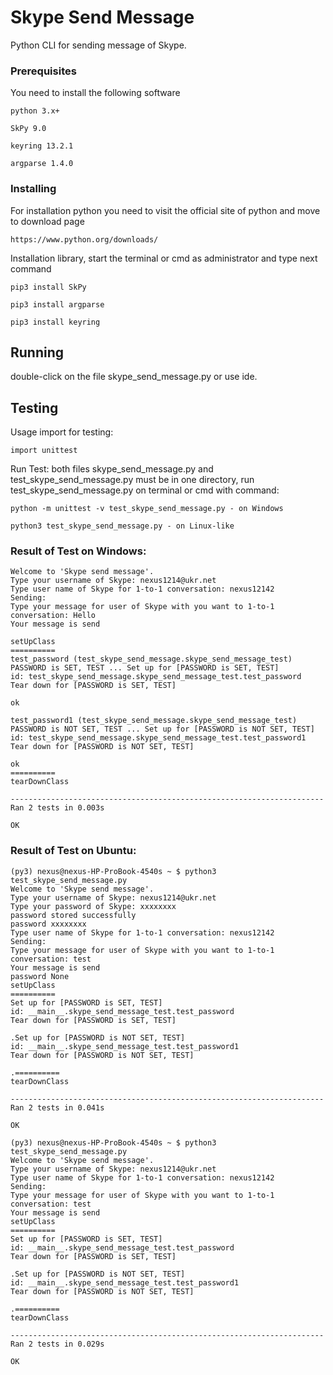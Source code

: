 # Skype Send Message

Python CLI for sending message of Skype. 

### Prerequisites

You need to install the following software 

```
python 3.x+
```
```
SkPy 9.0
```
```
keyring 13.2.1 
```
```
argparse 1.4.0
```

### Installing

For installation python you need to visit the official site of python and move to download page

```
https://www.python.org/downloads/
```

Installation library, start the terminal or cmd as administrator and type next command

```
pip3 install SkPy
```

```
pip3 install argparse
```

```
pip3 install keyring

```

## Running 

double-click on the file skype_send_message.py or use ide.

## Testing

Usage import for testing:

```
import unittest
```
Run Test: both files skype_send_message.py and test_skype_send_message.py must be in one directory, run test_skype_send_message.py on terminal or cmd with command:

```
python -m unittest -v test_skype_send_message.py - on Windows

python3 test_skype_send_message.py - on Linux-like 
```

### Result of Test on Windows:

```
Welcome to 'Skype send message'.
Type your username of Skype: nexus1214@ukr.net
Type user name of Skype for 1-to-1 conversation: nexus12142
Sending:
Type your message for user of Skype with you want to 1-to-1 conversation: Hello
Your message is send

setUpClass
==========
test_password (test_skype_send_message.skype_send_message_test)
PASSWORD is SET, TEST ... Set up for [PASSWORD is SET, TEST]
id: test_skype_send_message.skype_send_message_test.test_password
Tear down for [PASSWORD is SET, TEST]

ok

test_password1 (test_skype_send_message.skype_send_message_test)
PASSWORD is NOT SET, TEST ... Set up for [PASSWORD is NOT SET, TEST]
id: test_skype_send_message.skype_send_message_test.test_password1
Tear down for [PASSWORD is NOT SET, TEST]

ok
==========
tearDownClass

----------------------------------------------------------------------
Ran 2 tests in 0.003s

OK
```
### Result of Test on Ubuntu:

```
(py3) nexus@nexus-HP-ProBook-4540s ~ $ python3 test_skype_send_message.py
Welcome to 'Skype send message'. 
Type your username of Skype: nexus1214@ukr.net
Type your password of Skype: xxxxxxxx
password stored successfully
password xxxxxxxx
Type user name of Skype for 1-to-1 conversation: nexus12142
Sending: 
Type your message for user of Skype with you want to 1-to-1 conversation: test
Your message is send
password None
setUpClass
==========
Set up for [PASSWORD is SET, TEST]
id: __main__.skype_send_message_test.test_password
Tear down for [PASSWORD is SET, TEST]

.Set up for [PASSWORD is NOT SET, TEST]
id: __main__.skype_send_message_test.test_password1
Tear down for [PASSWORD is NOT SET, TEST]

.==========
tearDownClass

----------------------------------------------------------------------
Ran 2 tests in 0.041s

OK

(py3) nexus@nexus-HP-ProBook-4540s ~ $ python3 test_skype_send_message.py
Welcome to 'Skype send message'. 
Type your username of Skype: nexus1214@ukr.net
Type user name of Skype for 1-to-1 conversation: nexus12142
Sending: 
Type your message for user of Skype with you want to 1-to-1 conversation: test
Your message is send
setUpClass
==========
Set up for [PASSWORD is SET, TEST]
id: __main__.skype_send_message_test.test_password
Tear down for [PASSWORD is SET, TEST]

.Set up for [PASSWORD is NOT SET, TEST]
id: __main__.skype_send_message_test.test_password1
Tear down for [PASSWORD is NOT SET, TEST]

.==========
tearDownClass

----------------------------------------------------------------------
Ran 2 tests in 0.029s

OK

```
